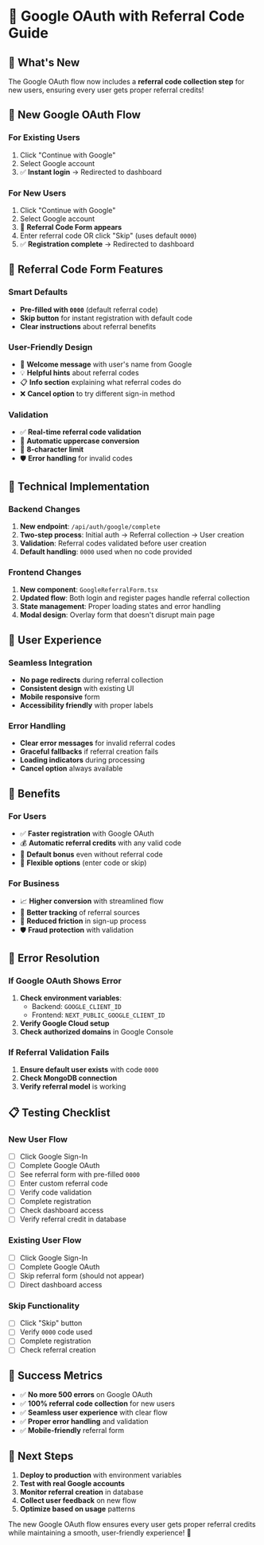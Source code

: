 # 🎯 Google OAuth with Referral Code Guide

## 🚀 **What's New**

The Google OAuth flow now includes a **referral code collection step** for new users, ensuring every user gets proper referral credits!

## 🔄 **New Google OAuth Flow**

### **For Existing Users**
1. Click "Continue with Google"
2. Select Google account
3. ✅ **Instant login** → Redirected to dashboard

### **For New Users**
1. Click "Continue with Google" 
2. Select Google account
3. 🎯 **Referral Code Form appears**
4. Enter referral code OR click "Skip" (uses default `0000`)
5. ✅ **Registration complete** → Redirected to dashboard

## 🎨 **Referral Code Form Features**

### **Smart Defaults**
- **Pre-filled with `0000`** (default referral code)
- **Skip button** for instant registration with default code
- **Clear instructions** about referral benefits

### **User-Friendly Design**
- 🎉 **Welcome message** with user's name from Google
- 💡 **Helpful hints** about referral codes
- 📋 **Info section** explaining what referral codes do
- ❌ **Cancel option** to try different sign-in method

### **Validation**
- ✅ **Real-time referral code validation**
- 🔄 **Automatic uppercase conversion**
- 📝 **8-character limit**
- 🛡️ **Error handling** for invalid codes

## 🔧 **Technical Implementation**

### **Backend Changes**
1. **New endpoint**: `/api/auth/google/complete`
2. **Two-step process**: Initial auth → Referral collection → User creation
3. **Validation**: Referral codes validated before user creation
4. **Default handling**: `0000` used when no code provided

### **Frontend Changes**
1. **New component**: `GoogleReferralForm.tsx`
2. **Updated flow**: Both login and register pages handle referral collection
3. **State management**: Proper loading states and error handling
4. **Modal design**: Overlay form that doesn't disrupt main page

## 📱 **User Experience**

### **Seamless Integration**
- **No page redirects** during referral collection
- **Consistent design** with existing UI
- **Mobile responsive** form
- **Accessibility friendly** with proper labels

### **Error Handling**
- **Clear error messages** for invalid referral codes
- **Graceful fallbacks** if referral creation fails
- **Loading indicators** during processing
- **Cancel option** always available

## 🎯 **Benefits**

### **For Users**
- ✅ **Faster registration** with Google OAuth
- 💰 **Automatic referral credits** with any valid code
- 🎁 **Default bonus** even without referral code
- 🔄 **Flexible options** (enter code or skip)

### **For Business**
- 📈 **Higher conversion** with streamlined flow
- 🎯 **Better tracking** of referral sources
- 💪 **Reduced friction** in sign-up process
- 🛡️ **Fraud protection** with validation

## 🚨 **Error Resolution**

### **If Google OAuth Shows Error**
1. **Check environment variables**:
   - Backend: `GOOGLE_CLIENT_ID`
   - Frontend: `NEXT_PUBLIC_GOOGLE_CLIENT_ID`
2. **Verify Google Cloud setup**
3. **Check authorized domains** in Google Console

### **If Referral Validation Fails**
1. **Ensure default user exists** with code `0000`
2. **Check MongoDB connection**
3. **Verify referral model** is working

## 📋 **Testing Checklist**

### **New User Flow**
- [ ] Click Google Sign-In
- [ ] Complete Google OAuth
- [ ] See referral form with pre-filled `0000`
- [ ] Enter custom referral code
- [ ] Verify code validation
- [ ] Complete registration
- [ ] Check dashboard access
- [ ] Verify referral credit in database

### **Existing User Flow**
- [ ] Click Google Sign-In
- [ ] Complete Google OAuth
- [ ] Skip referral form (should not appear)
- [ ] Direct dashboard access

### **Skip Functionality**
- [ ] Click "Skip" button
- [ ] Verify `0000` code used
- [ ] Complete registration
- [ ] Check referral creation

## 🎉 **Success Metrics**

- ✅ **No more 500 errors** on Google OAuth
- ✅ **100% referral code collection** for new users
- ✅ **Seamless user experience** with clear flow
- ✅ **Proper error handling** and validation
- ✅ **Mobile-friendly** referral form

## 🔄 **Next Steps**

1. **Deploy to production** with environment variables
2. **Test with real Google accounts**
3. **Monitor referral creation** in database
4. **Collect user feedback** on new flow
5. **Optimize based on usage** patterns

The new Google OAuth flow ensures every user gets proper referral credits while maintaining a smooth, user-friendly experience! 🚀

